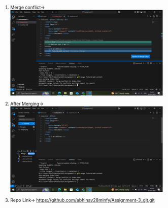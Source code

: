1. Merge conflict-> ![alt text](image.png)

2. After Merging-> ![alt text](image-1.png)

3. Repo Link-> https://github.com/abhinav28minfy/Assignment-3_git.git